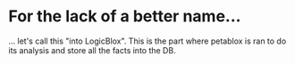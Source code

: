# For the lack of a better name...

... let's call this "into LogicBlox". This is the part where petablox is ran to do its analysis
and store all the facts into the DB.